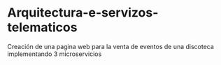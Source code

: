 # Arquitectura-e-servizos-telematicos

Creación de una pagina web para la venta de eventos de una discoteca implementando 3 microservicios
